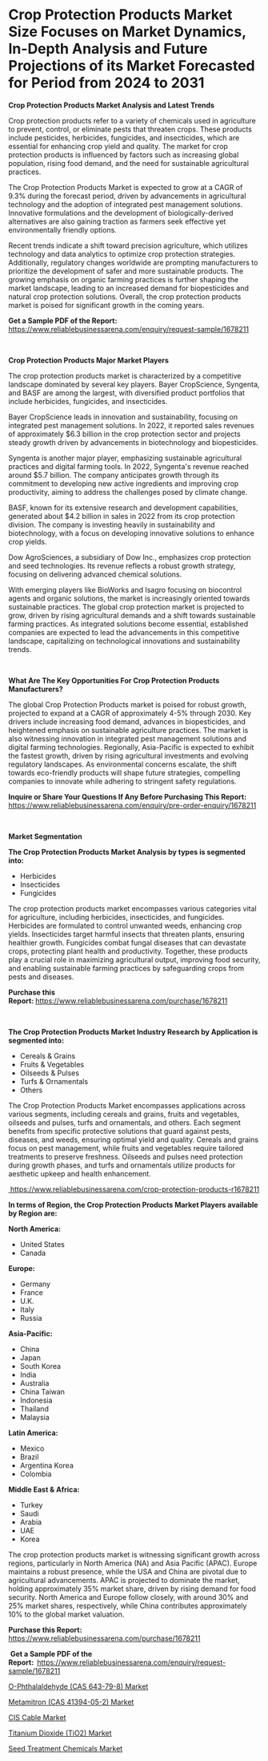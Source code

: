 <p><h1>Crop Protection Products Market Size Focuses on Market Dynamics, In-Depth Analysis and Future Projections of its Market Forecasted for Period from 2024 to 2031</h1></p><p><strong>Crop Protection Products Market Analysis and Latest Trends</strong></p>
<p><p>Crop protection products refer to a variety of chemicals used in agriculture to prevent, control, or eliminate pests that threaten crops. These products include pesticides, herbicides, fungicides, and insecticides, which are essential for enhancing crop yield and quality. The market for crop protection products is influenced by factors such as increasing global population, rising food demand, and the need for sustainable agricultural practices.</p><p>The Crop Protection Products Market is expected to grow at a CAGR of 9.3% during the forecast period, driven by advancements in agricultural technology and the adoption of integrated pest management solutions. Innovative formulations and the development of biologically-derived alternatives are also gaining traction as farmers seek effective yet environmentally friendly options.</p><p>Recent trends indicate a shift toward precision agriculture, which utilizes technology and data analytics to optimize crop protection strategies. Additionally, regulatory changes worldwide are prompting manufacturers to prioritize the development of safer and more sustainable products. The growing emphasis on organic farming practices is further shaping the market landscape, leading to an increased demand for biopesticides and natural crop protection solutions. Overall, the crop protection products market is poised for significant growth in the coming years.</p></p>
<p><strong>Get a Sample PDF of the Report:&nbsp;</strong> <a href="https://www.reliablebusinessarena.com/enquiry/request-sample/1678211?utm_campaign=1337&utm_medium=2&utm_source=Github&utm_content=ia&utm_term=14102024&utm_id=crop-protection-products">https://www.reliablebusinessarena.com/enquiry/request-sample/1678211</a></p>
<p>&nbsp;</p>
<p><strong>Crop Protection Products Major Market Players</strong></p>
<p><p>The crop protection products market is characterized by a competitive landscape dominated by several key players. Bayer CropScience, Syngenta, and BASF are among the largest, with diversified product portfolios that include herbicides, fungicides, and insecticides.</p><p>Bayer CropScience leads in innovation and sustainability, focusing on integrated pest management solutions. In 2022, it reported sales revenues of approximately $6.3 billion in the crop protection sector and projects steady growth driven by advancements in biotechnology and biopesticides.</p><p>Syngenta is another major player, emphasizing sustainable agricultural practices and digital farming tools. In 2022, Syngenta's revenue reached around $5.7 billion. The company anticipates growth through its commitment to developing new active ingredients and improving crop productivity, aiming to address the challenges posed by climate change.</p><p>BASF, known for its extensive research and development capabilities, generated about $4.2 billion in sales in 2022 from its crop protection division. The company is investing heavily in sustainability and biotechnology, with a focus on developing innovative solutions to enhance crop yields.</p><p>Dow AgroSciences, a subsidiary of Dow Inc., emphasizes crop protection and seed technologies. Its revenue reflects a robust growth strategy, focusing on delivering advanced chemical solutions.</p><p>With emerging players like BioWorks and Isagro focusing on biocontrol agents and organic solutions, the market is increasingly oriented towards sustainable practices. The global crop protection market is projected to grow, driven by rising agricultural demands and a shift towards sustainable farming practices. As integrated solutions become essential, established companies are expected to lead the advancements in this competitive landscape, capitalizing on technological innovations and sustainability trends.</p></p>
<p>&nbsp;</p>
<p><strong>What Are The Key Opportunities For Crop Protection Products Manufacturers?</strong></p>
<p><p>The global Crop Protection Products market is poised for robust growth, projected to expand at a CAGR of approximately 4-5% through 2030. Key drivers include increasing food demand, advances in biopesticides, and heightened emphasis on sustainable agriculture practices. The market is also witnessing innovation in integrated pest management solutions and digital farming technologies. Regionally, Asia-Pacific is expected to exhibit the fastest growth, driven by rising agricultural investments and evolving regulatory landscapes. As environmental concerns escalate, the shift towards eco-friendly products will shape future strategies, compelling companies to innovate while adhering to stringent safety regulations.</p></p>
<p><strong>Inquire or Share Your Questions If Any Before Purchasing This Report:</strong> <a href="https://www.reliablebusinessarena.com/enquiry/pre-order-enquiry/1678211?utm_campaign=1337&utm_medium=2&utm_source=Github&utm_content=ia&utm_term=14102024&utm_id=crop-protection-products">https://www.reliablebusinessarena.com/enquiry/pre-order-enquiry/1678211</a></p>
<p>&nbsp;</p>
<p><strong>Market Segmentation</strong></p>
<p><strong>The Crop Protection Products Market Analysis by types is segmented into:</strong></p>
<p><ul><li>Herbicides</li><li>Insecticides</li><li>Fungicides</li></ul></p>
<p><p>The crop protection products market encompasses various categories vital for agriculture, including herbicides, insecticides, and fungicides. Herbicides are formulated to control unwanted weeds, enhancing crop yields. Insecticides target harmful insects that threaten plants, ensuring healthier growth. Fungicides combat fungal diseases that can devastate crops, protecting plant health and productivity. Together, these products play a crucial role in maximizing agricultural output, improving food security, and enabling sustainable farming practices by safeguarding crops from pests and diseases.</p></p>
<p><strong>Purchase this Report:&nbsp;</strong><a href="https://www.reliablebusinessarena.com/purchase/1678211?utm_campaign=1337&utm_medium=2&utm_source=Github&utm_content=ia&utm_term=14102024&utm_id=crop-protection-products">https://www.reliablebusinessarena.com/purchase/1678211</a></p>
<p>&nbsp;</p>
<p><strong>The Crop Protection Products Market Industry Research by Application is segmented into:</strong></p>
<p><ul><li>Cereals & Grains</li><li>Fruits & Vegetables</li><li>Oilseeds & Pulses</li><li>Turfs & Ornamentals</li><li>Others</li></ul></p>
<p><p>The Crop Protection Products Market encompasses applications across various segments, including cereals and grains, fruits and vegetables, oilseeds and pulses, turfs and ornamentals, and others. Each segment benefits from specific protective solutions that guard against pests, diseases, and weeds, ensuring optimal yield and quality. Cereals and grains focus on pest management, while fruits and vegetables require tailored treatments to preserve freshness. Oilseeds and pulses need protection during growth phases, and turfs and ornamentals utilize products for aesthetic upkeep and health enhancement.</p></p>
<p><a href="https://www.reliablebusinessarena.com/crop-protection-products-r1678211?utm_campaign=1337&utm_medium=2&utm_source=Github&utm_content=ia&utm_term=14102024&utm_id=crop-protection-products">&nbsp;https://www.reliablebusinessarena.com/crop-protection-products-r1678211</a></p>
<p><strong>In terms of Region, the Crop Protection Products Market Players available by Region are:</strong></p>
<p>
    <p> <strong> North America: </strong>
        <ul>
            <li>United States</li>
            <li>Canada</li>
        </ul>
        </p> 
    <p> <strong> Europe: </strong>
        <ul>
            <li>Germany</li>
            <li>France</li>
            <li>U.K.</li>
            <li>Italy</li>
            <li>Russia</li>
        </ul>
        </p> 
    <p> <strong> Asia-Pacific: </strong>
        <ul>
            <li>China</li>
            <li>Japan</li>
            <li>South Korea</li>
            <li>India</li>
            <li>Australia</li>
            <li>China Taiwan</li>
            <li>Indonesia</li>
            <li>Thailand</li>
            <li>Malaysia</li>
        </ul>
        </p> 
    <p> <strong> Latin America: </strong>
        <ul>
            <li>Mexico</li>
            <li>Brazil</li>
            <li>Argentina Korea</li>
            <li>Colombia</li>
        </ul>
        </p> 
    <p> <strong> Middle East & Africa: </strong>
        <ul>
            <li>Turkey</li>
            <li>Saudi</li>
            <li>Arabia</li>
            <li>UAE</li>
            <li>Korea</li>
        </ul>
    </p>
    </p>
<p><p>The crop protection products market is witnessing significant growth across regions, particularly in North America (NA) and Asia Pacific (APAC). Europe maintains a robust presence, while the USA and China are pivotal due to agricultural advancements. APAC is projected to dominate the market, holding approximately 35% market share, driven by rising demand for food security. North America and Europe follow closely, with around 30% and 25% market shares, respectively, while China contributes approximately 10% to the global market valuation.</p></p>
<p><strong>Purchase this Report: </strong><a href="https://www.reliablebusinessarena.com/purchase/1678211?utm_campaign=1337&utm_medium=2&utm_source=Github&utm_content=ia&utm_term=14102024&utm_id=crop-protection-products">https://www.reliablebusinessarena.com/purchase/1678211</a></p>
<p>&nbsp;<strong>Get a Sample PDF of the Report:&nbsp;&nbsp;</strong><a href="https://www.reliablebusinessarena.com/enquiry/request-sample/1678211?utm_campaign=1337&utm_medium=2&utm_source=Github&utm_content=ia&utm_term=14102024&utm_id=crop-protection-products">https://www.reliablebusinessarena.com/enquiry/request-sample/1678211</a></p>
<p><strong></strong></p>
<p><p><a href="https://www.linkedin.com/pulse/unlocking-growth-potential-strategic-analysis-o-phthalaldehyde-m6k9c?utm_campaign=1337&utm_medium=2&utm_source=Github&utm_content=ia&utm_term=14102024&utm_id=crop-protection-products">O-Phthalaldehyde (CAS 643-79-8) Market</a></p><p><a href="https://github.com/RickHolmes3/Market-Research-Report-List-6/blob/main/metamitron-cas-41394-05-2-market.md?utm_campaign=1337&utm_medium=2&utm_source=Github&utm_content=ia&utm_term=14102024&utm_id=crop-protection-products">Metamitron (CAS 41394-05-2) Market</a></p><p><a href="https://www.linkedin.com/pulse/cis-cable-market-forecast-global-trends-analysis-from-2024-aeykc?utm_campaign=1337&utm_medium=2&utm_source=Github&utm_content=ia&utm_term=14102024&utm_id=crop-protection-products">CIS Cable Market</a></p><p><a href="https://www.linkedin.com/pulse/opportunities-challenges-titanium-dioxide-tio2-market-strategic-w4wcc?utm_campaign=1337&utm_medium=2&utm_source=Github&utm_content=ia&utm_term=14102024&utm_id=crop-protection-products">Titanium Dioxide (TiO2) Market</a></p><p><a href="https://www.linkedin.com/pulse/seed-treatment-chemicals-market-growth-segmentation-la8tc?utm_campaign=1337&utm_medium=2&utm_source=Github&utm_content=ia&utm_term=14102024&utm_id=crop-protection-products">Seed Treatment Chemicals Market</a></p></p>